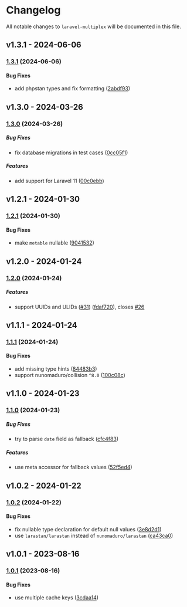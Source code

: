 # Changelog

All notable changes to `laravel-multiplex` will be documented in this file.

## v1.3.1 - 2024-06-06

### [1.3.1](https://github.com/kolossal-io/laravel-multiplex/compare/v1.3.0...v1.3.1) (2024-06-06)

#### Bug Fixes

* add phpstan types and fix formatting ([2abdf93](https://github.com/kolossal-io/laravel-multiplex/commit/2abdf93430d2fdd3d3ef5ba225db48093b0c4396))

## v1.3.0 - 2024-03-26

### [1.3.0](https://github.com/kolossal-io/laravel-multiplex/compare/v1.2.1...v1.3.0) (2024-03-26)

##### Bug Fixes

* fix database migrations in test cases ([0cc05f1](https://github.com/kolossal-io/laravel-multiplex/commit/0cc05f129db434506a3d36f90a2649ac1d48631a))

##### Features

* add support for Laravel 11 ([00c0ebb](https://github.com/kolossal-io/laravel-multiplex/commit/00c0ebbc38c0b0aeeac7c26daf8d9e3892dea403))

## v1.2.1 - 2024-01-30

### [1.2.1](https://github.com/kolossal-io/laravel-multiplex/compare/v1.2.0...v1.2.1) (2024-01-30)

#### Bug Fixes

* make `metable` nullable ([9041532](https://github.com/kolossal-io/laravel-multiplex/commit/9041532522c9cdb8376e1f3f9cafa617635e71c2))

## v1.2.0 - 2024-01-24

### [1.2.0](https://github.com/kolossal-io/laravel-multiplex/compare/v1.1.1...v1.2.0) (2024-01-24)

##### Features

* support UUIDs and ULIDs ([#31](https://github.com/kolossal-io/laravel-multiplex/issues/31)) ([fdaf720](https://github.com/kolossal-io/laravel-multiplex/commit/fdaf720bc38fcb3f2bcff915f57b357951fcfb1a)), closes [#26](https://github.com/kolossal-io/laravel-multiplex/issues/26)

## v1.1.1 - 2024-01-24

### [1.1.1](https://github.com/kolossal-io/laravel-multiplex/compare/v1.1.0...v1.1.1) (2024-01-24)

#### Bug Fixes

* add missing type hints ([84483b3](https://github.com/kolossal-io/laravel-multiplex/commit/84483b3a103b7271d4f333c8e44772fbc9106976))
* support nunomaduro/collision `^8.0` ([100c08c](https://github.com/kolossal-io/laravel-multiplex/commit/100c08c98e5758ce9584b9deeca8989b960781be))

## v1.1.0 - 2024-01-23

### [1.1.0](https://github.com/kolossal-io/laravel-multiplex/compare/v1.0.2...v1.1.0) (2024-01-23)

##### Bug Fixes

* try to parse `date` field as fallback ([cfc4f83](https://github.com/kolossal-io/laravel-multiplex/commit/cfc4f838cec385ec1d41ff707edaabebc886d987))

##### Features

* use meta accessor for fallback values ([52f5ed4](https://github.com/kolossal-io/laravel-multiplex/commit/52f5ed414ea129e48edcc88b8108e84c58ca97a7))

## v1.0.2 - 2024-01-22

### [1.0.2](https://github.com/kolossal-io/laravel-multiplex/compare/v1.0.1...v1.0.2) (2024-01-22)

#### Bug Fixes

* fix nullable type declaration for default null values ([3e8d2d1](https://github.com/kolossal-io/laravel-multiplex/commit/3e8d2d1f8431c75eb2d90907c4d6b57961586899))
* use `larastan/larastan` instead of `nunomaduro/larastan` ([ca43ca0](https://github.com/kolossal-io/laravel-multiplex/commit/ca43ca07605bc14fc73eefa8e175c35dc0151500))

## v1.0.1 - 2023-08-16

### [1.0.1](https://github.com/kolossal-io/laravel-multiplex/compare/v1.0.0...v1.0.1) (2023-08-16)

#### Bug Fixes

- use multiple cache keys ([3cdaa14](https://github.com/kolossal-io/laravel-multiplex/commit/3cdaa14f5f48e796b31998afb270a3845d783ce6))
